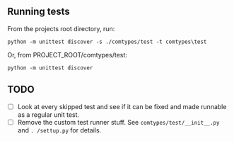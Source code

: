 Running tests
-------------
From the projects root directory, run:

    python -m unittest discover -s ./comtypes/test -t comtypes\test

Or, from PROJECT_ROOT/comtypes/test:

    python -m unittest discover


TODO
----
- [ ] Look at every skipped test and see if it can be fixed and made runnable as a regular unit test. 
- [ ] Remove the custom test runner stuff.  See `comtypes/test/__init__.py` and `.
  /settup.py` for details.
